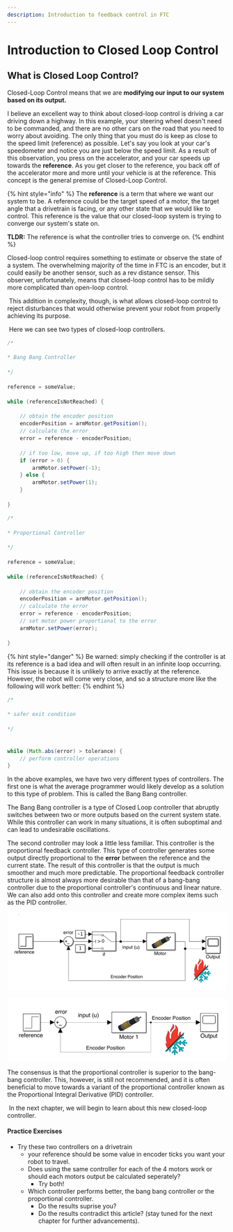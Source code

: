 ```yaml
---
description: Introduction to feedback control in FTC
---
```


# Introduction to Closed Loop Control

## What is Closed Loop Control?

Closed-Loop Control means that we are **modifying our input to our system based on its output.**

I believe an excellent way to think about closed-loop control is driving a car driving down a highway. In this example, your steering wheel doesn't need to be commanded, and there are no other cars on the road that you need to worry about avoiding. The only thing that you must do is keep as close to the speed limit (reference) as possible. Let's say you look at your car's speedometer and notice you are just below the speed limit. As a result of this observation, you press on the accelerator, and your car speeds up towards the **reference**. As you get closer to the reference, you back off of the accelerator more and more until your vehicle is at the reference. This concept is the general premise of Closed-Loop Control. 

{% hint style="info" %}
The **reference** is a term that where we want our system to be. A reference could be the target speed of a motor, the target angle that a drivetrain is facing, or any other state that we would like to control. This reference is the value that our closed-loop system is trying to converge our system's state on. 

**TLDR:** The reference is what the controller tries to converge on.
{% endhint %}

Closed-loop control requires something to estimate or observe the state of a system. The overwhelming majority of the time in FTC is an encoder, but it could easily be another sensor, such as a rev distance sensor. This observer, unfortunately, means that closed-loop control has to be mildly more complicated than open-loop control.

‌ This addition in complexity, though, is what allows closed-loop control to reject disturbances that would otherwise prevent your robot from properly achieving its purpose.

‌ Here we can see two types of closed-loop controllers.

```java
/*

* Bang Bang Controller 

*/

reference = someValue;

while (referenceIsNotReached) {

    // obtain the encoder position 
    encoderPosition = armMotor.getPosition();
    // calculate the error 
    error = reference - encoderPosition;
    
    // if too low, move up, if too high then move down 
    if (error > 0) {
        armMotor.setPower(-1);
    } else {
        armMotor.setPower(1);
    } 

}

```

```java
/*

* Proportional Controller 

*/

reference = someValue;

while (referenceIsNotReached) {

    // obtain the encoder position 
    encoderPosition = armMotor.getPosition();
    // calculate the error 
    error = reference - encoderPosition;
    // set motor power proportional to the error     
    armMotor.setPower(error);

}
```

{% hint style="danger" %}
Be warned: simply checking if the controller is at its reference is a bad idea and will often result in an infinite loop occurring. This issue is because it is unlikely to arrive exactly at the reference. However, the robot will come very close, and so a structure more like the following will work better:
{% endhint %}

```java
/*

* safer exit condition 

*/


while (Math.abs(error) > tolerance) {
    // perform controller operations
}
```

In the above examples, we have two very different types of controllers. The first one is what the average programmer would likely develop as a solution to this type of problem. This is called the Bang Bang controller. 

The Bang Bang controller is a type of Closed Loop controller that abruptly switches between two or more outputs based on the current system state. While this controller can work in many situations, it is often suboptimal and can lead to undesirable oscillations.

The second controller may look a little less familiar. This controller is the proportional feedback controller. This type of controller generates some output directly proportional to the **error** between the reference and the current state. The result of this controller is that the output is much smoother and much more predictable. The proportional feedback controller structure is almost always more desirable than that of a bang-bang controller due to the proportional controller's continuous and linear nature. We can also add onto this controller and create more complex items such as the PID controller. 

![Simulink Model of a Bang Bang Controller](.gitbook/assets/bang-bang.png)

![Simulink Model of a Proportional Controller](.gitbook/assets/proportional-controller.png)

The consensus is that the proportional controller is superior to the bang-bang controller. This, however, is still not recommended, and it is often beneficial to move towards a variant of the proportional controller known as the Proportional Integral Derivative (PID) controller.

‌ In the next chapter, we will begin to learn about this new closed-loop controller.

#### Practice Exercises

* Try these two controllers on a drivetrain 
  * your reference should be some value in encoder ticks you want your robot to travel.
  * Does using the same controller for each of the 4 motors work or should each motors output be calculated seperately?
    * Try both!
  * Which controller performs better, the bang bang controller or the proportional controller.
    * Do the results suprise you? 
    * Do the results contradict this article? (stay tuned for the next chapter for further advancements).



